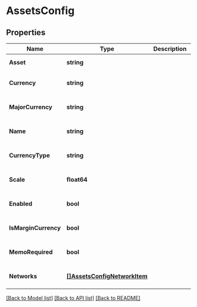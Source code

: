 # AssetsConfig

## Properties
Name | Type | Description | Notes
------------ | ------------- | ------------- | -------------
**Asset** | **string** |  | [default to null]
**Currency** | **string** |  | [optional] [default to null]
**MajorCurrency** | **string** |  | [optional] [default to null]
**Name** | **string** |  | [optional] [default to null]
**CurrencyType** | **string** |  | [optional] [default to null]
**Scale** | **float64** |  | [optional] [default to 8.0]
**Enabled** | **bool** |  | [optional] [default to null]
**IsMarginCurrency** | **bool** |  | [optional] [default to null]
**MemoRequired** | **bool** |  | [optional] [default to null]
**Networks** | [**[]AssetsConfigNetworkItem**](AssetsConfigNetworkItem.md) |  | [optional] [default to null]

[[Back to Model list]](../README.md#documentation-for-models) [[Back to API list]](../README.md#documentation-for-api-endpoints) [[Back to README]](../README.md)


